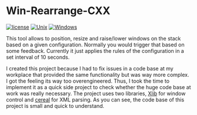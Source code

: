 # Win-Rearrange-CXX
[![license](https://img.shields.io/badge/license-MIT-blue.svg)](https://github.com/TumbleOwlee/ws-dissector-lib/blob/master/LICENSE)
[![Unix](https://github.com/TumbleOwlee/win-rearrange-cxx/actions/workflows/unix.yml/badge.svg)](https://github.com/TumbleOwlee/win-rearrange-cxx/actions/workflows/unix.yml)
[![Windows](https://github.com/TumbleOwlee/win-rearrange-cxx/actions/workflows/windows.yml/badge.svg)](https://github.com/TumbleOwlee/win-rearrange-cxx/actions/workflows/windows.yml)

This tool allows to position, resize and raise/lower windows on the stack based on a given configuration. Normally you would trigger that based on some feedback. Currently it just applies the rules of the configuration in a set interval of 10 seconds.

I created this project because I had to fix issues in a code base at my workplace that provided the same functionality but was way more complex. I got the feeling its way too overengineered. Thus, I took the time to implement it as a quick side project to check whether the huge code base at work was really necessary.
The project uses two libraries, [Xlib](https://x.org/releases/current/doc/libX11/libX11/libX11.html) for window control and [cereal](https://uscilab.github.io/cereal/index.html) for XML parsing. As you can see, the code base of this project is small and quick to understand.
